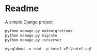 # Readme

A simple Django project




```python
python manage.py makemigrations
python manage.py migrate
python manage.py runserver
```

```mysql
mysqldump -u root -p hotel >E:\hotel.sql
```